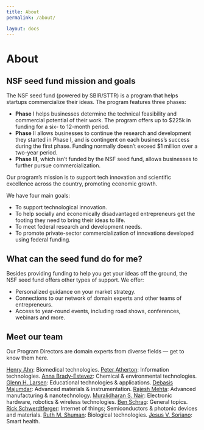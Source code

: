 ```yaml
---
title: About
permalink: /about/

layout: docs
---
```


# About

## NSF seed fund mission and goals
The NSF seed fund (powered by SBIR/STTR) is a program that helps startups commercialize their ideas. The program features three phases:

- **Phase** I helps businesses determine the technical feasibility and commercial potential of their work. The program offers up to $225k in funding for a six- to 12-month period.
- **Phase** II allows businesses to continue the research and development they started in Phase I, and is contingent on each business’s success during the first phase. Funding normally doesn’t exceed $1 million over a two-year period.
- **Phase III**, which isn’t funded by the NSF seed fund, allows businesses to further pursue commercialization. 

Our program’s mission is to support tech innovation and scientific excellence across the country, promoting economic growth.

We have four main goals:
- To support technological innovation. 
- To help socially and economically disadvantaged entrepreneurs get the footing they need to bring their ideas to life.
- To meet federal research and development needs.
- To promote private-sector commercialization of innovations developed using federal funding.

## What can the seed fund do for me?
Besides providing funding to help you get your ideas off the ground, the NSF seed fund offers other types of support. We offer:

- Personalized guidance on your market strategy.
- Connections to our network of domain experts and other teams of entrepreneurs.
- Access to year-round events, including road shows, conferences, webinars and more.

## Meet our team
Our Program Directors are domain experts from diverse fields — get to know them here. 

[Henry Ahn](hahn@nsf.gov): Biomedical technologies. 
[Peter Atherton](patherto@nsf.gov): Information technologies. 
[Anna  Brady-Estevez](abrady@nsf.gov): Chemical & environmental technologies. 
[Glenn H. Larsen](glarsen@nsf.gov): Educational technologies & applications. 
[Debasis Majumdar](dmajumda@nsf.gov): Advanced materials & instrumentation. 
[Rajesh Mehta](rmehta@nsf.gov): Advanced manufacturing & nanotechnology. 
[Muralidharan S. Nair](mnair@nsf.gov): Electronic hardware, robotics & wireless technologies.
[Ben Schrag](bschrag@nsf.gov): General topics. 
[Rick Schwerdtferger](rschwerd@nsf.gov): Internet of things; Semiconductors & photonic devices and materials.
[Ruth M. Shuman](rshuman@nsf.gov): Biological technologies. 
[Jesus V. Soriano](jsoriano@nsf.gov): Smart health.
